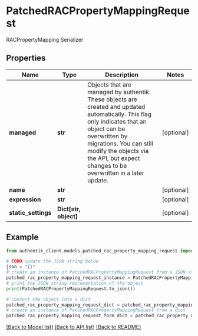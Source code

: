 # PatchedRACPropertyMappingRequest

RACPropertyMapping Serializer

## Properties

Name | Type | Description | Notes
------------ | ------------- | ------------- | -------------
**managed** | **str** | Objects that are managed by authentik. These objects are created and updated automatically. This flag only indicates that an object can be overwritten by migrations. You can still modify the objects via the API, but expect changes to be overwritten in a later update. | [optional] 
**name** | **str** |  | [optional] 
**expression** | **str** |  | [optional] 
**static_settings** | **Dict[str, object]** |  | [optional] 

## Example

```python
from authentik_client.models.patched_rac_property_mapping_request import PatchedRACPropertyMappingRequest

# TODO update the JSON string below
json = "{}"
# create an instance of PatchedRACPropertyMappingRequest from a JSON string
patched_rac_property_mapping_request_instance = PatchedRACPropertyMappingRequest.from_json(json)
# print the JSON string representation of the object
print(PatchedRACPropertyMappingRequest.to_json())

# convert the object into a dict
patched_rac_property_mapping_request_dict = patched_rac_property_mapping_request_instance.to_dict()
# create an instance of PatchedRACPropertyMappingRequest from a dict
patched_rac_property_mapping_request_form_dict = patched_rac_property_mapping_request.from_dict(patched_rac_property_mapping_request_dict)
```
[[Back to Model list]](../README.md#documentation-for-models) [[Back to API list]](../README.md#documentation-for-api-endpoints) [[Back to README]](../README.md)


